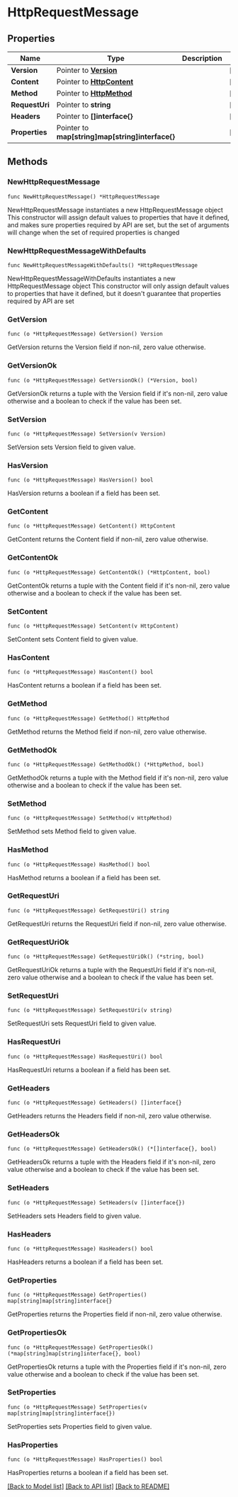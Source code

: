 # HttpRequestMessage

## Properties

Name | Type | Description | Notes
------------ | ------------- | ------------- | -------------
**Version** | Pointer to [**Version**](Version.md) |  | [optional] 
**Content** | Pointer to [**HttpContent**](HttpContent.md) |  | [optional] 
**Method** | Pointer to [**HttpMethod**](HttpMethod.md) |  | [optional] 
**RequestUri** | Pointer to **string** |  | [optional] 
**Headers** | Pointer to **[]interface{}** |  | [optional] 
**Properties** | Pointer to **map[string]map[string]interface{}** |  | [optional] 

## Methods

### NewHttpRequestMessage

`func NewHttpRequestMessage() *HttpRequestMessage`

NewHttpRequestMessage instantiates a new HttpRequestMessage object
This constructor will assign default values to properties that have it defined,
and makes sure properties required by API are set, but the set of arguments
will change when the set of required properties is changed

### NewHttpRequestMessageWithDefaults

`func NewHttpRequestMessageWithDefaults() *HttpRequestMessage`

NewHttpRequestMessageWithDefaults instantiates a new HttpRequestMessage object
This constructor will only assign default values to properties that have it defined,
but it doesn't guarantee that properties required by API are set

### GetVersion

`func (o *HttpRequestMessage) GetVersion() Version`

GetVersion returns the Version field if non-nil, zero value otherwise.

### GetVersionOk

`func (o *HttpRequestMessage) GetVersionOk() (*Version, bool)`

GetVersionOk returns a tuple with the Version field if it's non-nil, zero value otherwise
and a boolean to check if the value has been set.

### SetVersion

`func (o *HttpRequestMessage) SetVersion(v Version)`

SetVersion sets Version field to given value.

### HasVersion

`func (o *HttpRequestMessage) HasVersion() bool`

HasVersion returns a boolean if a field has been set.

### GetContent

`func (o *HttpRequestMessage) GetContent() HttpContent`

GetContent returns the Content field if non-nil, zero value otherwise.

### GetContentOk

`func (o *HttpRequestMessage) GetContentOk() (*HttpContent, bool)`

GetContentOk returns a tuple with the Content field if it's non-nil, zero value otherwise
and a boolean to check if the value has been set.

### SetContent

`func (o *HttpRequestMessage) SetContent(v HttpContent)`

SetContent sets Content field to given value.

### HasContent

`func (o *HttpRequestMessage) HasContent() bool`

HasContent returns a boolean if a field has been set.

### GetMethod

`func (o *HttpRequestMessage) GetMethod() HttpMethod`

GetMethod returns the Method field if non-nil, zero value otherwise.

### GetMethodOk

`func (o *HttpRequestMessage) GetMethodOk() (*HttpMethod, bool)`

GetMethodOk returns a tuple with the Method field if it's non-nil, zero value otherwise
and a boolean to check if the value has been set.

### SetMethod

`func (o *HttpRequestMessage) SetMethod(v HttpMethod)`

SetMethod sets Method field to given value.

### HasMethod

`func (o *HttpRequestMessage) HasMethod() bool`

HasMethod returns a boolean if a field has been set.

### GetRequestUri

`func (o *HttpRequestMessage) GetRequestUri() string`

GetRequestUri returns the RequestUri field if non-nil, zero value otherwise.

### GetRequestUriOk

`func (o *HttpRequestMessage) GetRequestUriOk() (*string, bool)`

GetRequestUriOk returns a tuple with the RequestUri field if it's non-nil, zero value otherwise
and a boolean to check if the value has been set.

### SetRequestUri

`func (o *HttpRequestMessage) SetRequestUri(v string)`

SetRequestUri sets RequestUri field to given value.

### HasRequestUri

`func (o *HttpRequestMessage) HasRequestUri() bool`

HasRequestUri returns a boolean if a field has been set.

### GetHeaders

`func (o *HttpRequestMessage) GetHeaders() []interface{}`

GetHeaders returns the Headers field if non-nil, zero value otherwise.

### GetHeadersOk

`func (o *HttpRequestMessage) GetHeadersOk() (*[]interface{}, bool)`

GetHeadersOk returns a tuple with the Headers field if it's non-nil, zero value otherwise
and a boolean to check if the value has been set.

### SetHeaders

`func (o *HttpRequestMessage) SetHeaders(v []interface{})`

SetHeaders sets Headers field to given value.

### HasHeaders

`func (o *HttpRequestMessage) HasHeaders() bool`

HasHeaders returns a boolean if a field has been set.

### GetProperties

`func (o *HttpRequestMessage) GetProperties() map[string]map[string]interface{}`

GetProperties returns the Properties field if non-nil, zero value otherwise.

### GetPropertiesOk

`func (o *HttpRequestMessage) GetPropertiesOk() (*map[string]map[string]interface{}, bool)`

GetPropertiesOk returns a tuple with the Properties field if it's non-nil, zero value otherwise
and a boolean to check if the value has been set.

### SetProperties

`func (o *HttpRequestMessage) SetProperties(v map[string]map[string]interface{})`

SetProperties sets Properties field to given value.

### HasProperties

`func (o *HttpRequestMessage) HasProperties() bool`

HasProperties returns a boolean if a field has been set.


[[Back to Model list]](../README.md#documentation-for-models) [[Back to API list]](../README.md#documentation-for-api-endpoints) [[Back to README]](../README.md)


